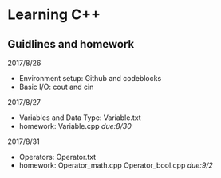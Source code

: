 # Learning C++
## Guidlines and homework

2017/8/26
* Environment setup: Github and codeblocks
* Basic I/O: cout and cin

2017/8/27
* Variables and Data Type: Variable.txt
* homework: Variable.cpp         *due:8/30*

2017/8/31
* Operators: Operator.txt
* homework: Operator_math.cpp Operator_bool.cpp    *due:9/2*

